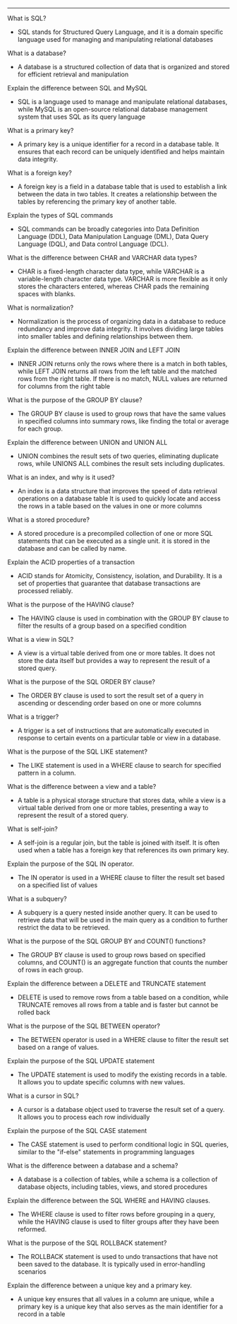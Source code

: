 ***
What is SQL?
* SQL stands for Structured Query Language, and it is a domain specific language used for managing and manipulating relational databases

What is a database?
* A database is a structured collection of data that is organized and stored for efficient retrieval and manipulation

Explain the difference between SQL and MySQL
* SQL is a language used to manage and manipulate relational databases, while MySQL is an open-source relational database management system that uses SQL as its query language

What is a primary key?
* A primary key is a unique identifier for a record in a database table. It ensures that each record can be uniquely identified and helps maintain data integrity.

What is a foreign key?
* A foreign key is a field in a database table that is used to establish a link between the data in two tables. It creates a relationship between the tables by referencing the primary key of another table.

Explain the types of SQL commands
* SQL commands can be broadly categories into Data Definition Language (DDL), Data Manipulation Language (DML), Data Query Language (DQL), and Data control Language (DCL).

What is the difference between CHAR and VARCHAR data types?
* CHAR is a fixed-length character data type, while VARCHAR is a variable-length character data type. VARCHAR is more flexible as it only stores the characters entered, whereas CHAR pads the remaining spaces with blanks.

What is normalization?
* Normalization is the process of organizing data in a database to reduce redundancy and improve data integrity. It involves dividing large tables into smaller tables and defining relationships between them.

Explain the difference between INNER JOIN and LEFT JOIN
* INNER JOIN returns only the rows where there is a match in both tables, while LEFT JOIN returns all rows from the left table and the matched rows from the right table. If there is no match, NULL values are returned for columns from the right table

What is the purpose of the GROUP BY clause?
* The GROUP BY clause is used to group rows that have the same values in specified columns into summary rows, like finding the total or average for each group.

Explain the difference between UNION and UNION ALL
* UNION combines the result sets of two queries, eliminating duplicate rows, while UNIONS ALL combines the result sets including duplicates.

What is an index, and why is it used?
* An index is a data structure that improves the speed of data retrieval operations on a database table It is used to quickly locate and access the rows in a table based on the values in one or more columns

What is a stored procedure?
* A stored procedure is a precompiled collection of one or more SQL statements that can be executed as a single unit. it is stored in the database and can be called by name.

Explain the ACID properties of a transaction
* ACID stands for Atomicity, Consistency, isolation, and Durability. It is a set of properties that guarantee that database transactions are processed reliably.

What is the purpose of the HAVING clause?
* The HAVING clause is used in combination with the GROUP BY clause to filter the results of a group based on a specified condition

What is a view in SQL?
* A view is a virtual table derived from one or more tables. It does not store the data itself but provides a way to represent the result of a stored query.

What is the purpose of the SQL ORDER BY clause?
* The ORDER BY clause is used to sort the result set of a query in ascending or descending order based on one or more columns

What is a trigger?
* A trigger is a set of instructions that are automatically executed in response to certain events on a particular table or view in a database.

What is the purpose of the SQL LIKE statement?
* The LIKE statement is used in a WHERE clause to search for specified pattern in a column.

What is the difference between a view and a table?
* A table is a physical storage structure that stores data, while a view is a virtual table derived from one or more tables, presenting a way to represent the result of a stored query.

What is self-join?
* A self-join is a regular join, but the table is joined with itself. It is often used when a table has a foreign key that references its own primary key.

Explain the purpose of the SQL IN operator.
* The IN operator is used in a WHERE clause to filter the result set based on a specified list of values

What is a subquery?
* A subquery is a query nested inside another query. It can be used to retrieve data that will be used in the main query as a condition to further restrict the data to be retrieved.

What is the purpose of the SQL GROUP BY and COUNT() functions?
* The GROUP BY clause is used to group rows based on specified columns, and COUNT() is an aggregate function that counts the number of rows in each group.

Explain the difference between a DELETE and TRUNCATE statement
* DELETE is used to remove rows from a table based on a condition, while TRUNCATE removes all rows from a table and is faster but cannot be rolled back 

What is the purpose of the SQL BETWEEN operator?
* The BETWEEN operator is used in a WHERE clause to filter the result set based on a range of values.

Explain the purpose of the SQL UPDATE statement
* The UPDATE statement is used to modify the existing records in a table. It allows you to update specific columns with new values.

What is a cursor in SQL?
* A cursor is a database object used to traverse the result set of a query. It allows you to process each row individually

Explain the purpose of the SQL CASE statement
* The CASE statement is used to perform conditional logic in SQL queries, similar to the "if-else" statements in programming languages

What is the difference between a database and a schema?
* A database is a collection of tables, while a schema is a collection of database objects, including tables, views, and stored procedures

Explain the difference between the SQL WHERE and HAVING clauses.
* The WHERE clause is used to filter rows before grouping in a query, while the HAVING clause is used to filter groups after they have been reformed.

What is the purpose of the SQL ROLLBACK statement?
* The ROLLBACK statement is used to undo transactions that have not been saved to the database. It is typically used in error-handling scenarios

Explain the difference between a unique key and a primary key.
* A unique key ensures that all values in a column are unique, while a primary key is a unique key that also serves as the main identifier for a record in a table

